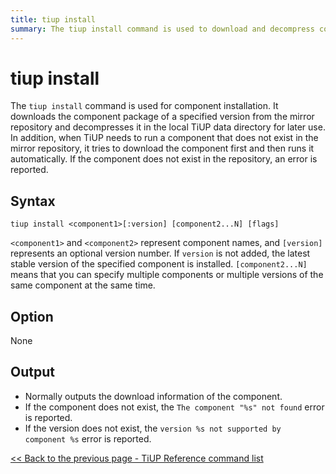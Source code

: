 ```yaml
---
title: tiup install
summary: The tiup install command is used to download and decompress component packages from the mirror repository for later use. If the component does not exist in the repository, it tries to download it and then runs it automatically. The syntax is "tiup install <component1>[:version] [component2...N] [flags]". There are no options, and the output includes download information or error messages if the component or version does not exist.
---
```


# tiup install

The `tiup install` command is used for component installation. It downloads the component package of a specified version from the mirror repository and decompresses it in the local TiUP data directory for later use. In addition, when TiUP needs to run a component that does not exist in the mirror repository, it tries to download the component first and then runs it automatically. If the component does not exist in the repository, an error is reported.

## Syntax

```shell
tiup install <component1>[:version] [component2...N] [flags]
```

`<component1>` and `<component2>` represent component names, and `[version]` represents an optional version number. If `version` is not added, the latest stable version of the specified component is installed. `[component2...N]` means that you can specify multiple components or multiple versions of the same component at the same time.

## Option

None

## Output

- Normally outputs the download information of the component.
- If the component does not exist, the `The component "%s" not found` error is reported.
- If the version does not exist, the `version %s not supported by component %s` error is reported.

[<< Back to the previous page - TiUP Reference command list](/tiup/tiup-reference.md#command-list)
